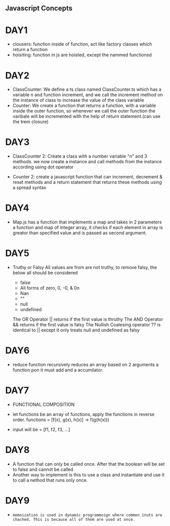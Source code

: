 ## Javascript Concepts

# DAY1

- clousers: function inside of function, act like factory classes which return a function
- hoisiting: function in js are hoisted, except the nammed functionsd

# DAY2

- ClassCounter: We define a ts class named ClassCounter.ts which has a variable n and function increment, and we call the increment method on the instance of class to increase the value of the class variable
- Counter: We create a function that returns a function, with a variable inside the outer function, so whenever we call the outer function the varibale will be incremented with the help of return statement.(can use the trem closure)

# DAY3

- ClassCounter 2: Create a class with a number variable "n" and 3 methods. we now create a instance and call methods from the instance according using dot operator

- Counter 2: create a javascript function that can increment, decrement & reset methods and a return statement that returns these methods using a spread syntax

# DAY4

- Map.js has a function that implements a map and takes in 2 parameters a function and map of integer array, it checks if each element in array is greator than specified value and is passed as second argument.

# DAY5

- Truthy or Falsy
  All values are from are not truthy,
  to remove falsy, the below all should be considered

  - false
  - All forms of zero, 0, -0, & 0n
  - Nan
  - ""
  - null
  - undefined

  The OR Operator || returns if the first value is thruthy
  The AND Operator && returns if the first value is falsy
  The Nullish Coalesing operator ?? is identical to || except it only treats null and undefined as falsy

# DAY6
  - reduce function recursively reduces an array based on 2 arguments a function pon it must add and a accumilator.

# DAY7
  - FUNCTIONAL COMPOSITION

  - let functions be an array of functions, apply the functions in reverse order.
    functions = [f(x), g(x), h(x)] -> f(g(h(x)))
    
  - input will be = [f1, f2, f3, ...]

# DAY8
- A function that can only be called once. After that the boolean will be set to false and cannot be called
- Another way to implement is this to use a class and instantiate and use it to call a nethod that runs only once.

# DAY9
-     memoization is used in dynamic programmoign where common inuts are chached. This is because all of them are used at once.